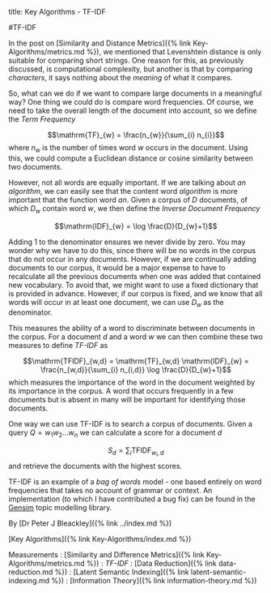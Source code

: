 title: Key Algorithms - TF-IDF

#TF-IDF

In the post on [Similarity and Distance Metrics]({% link Key-Algorithms/metrics.md %}), we mentioned that Levenshtein distance is only suitable for comparing short strings. One reason for this, as previously discussed, is computational complexity, but another is that by comparing *characters*, it says nothing about the *meaning* of what it compares.

So, what can we do if we want to compare large documents in a meaningful way? One thing we could do is compare word frequencies. Of course, we need to take the overall length of the document into account, so we define the *Term Frequency*

$$\mathrm{TF}_{w} = \frac{n_{w}}{\sum_{i} n_{i}}$$ where $n_{w}$ is the number of times word $w$ occurs in the document. Using this, we could compute a Euclidean distance or cosine similarity between two documents. 

However, not all words are equally important. If we are talking about *an algorithm*, we can easily see that the content word *algorithm* is more important that the function word *an*. Given a corpus of $D$ documents, of which $D_{w}$ contain word $w$, we then define the *Inverse Document Frequency*

$$\mathrm{IDF}_{w} = \log \frac{D}{D_{w}+1}$$

Adding 1 to the denominator ensures we never divide by zero. You may wonder why we have to do this, since there will be no words in the corpus that do not occur in any documents. However, if we are continually adding documents to our corpus, it would be a major expense to have to recalculate all the previous documents when one was added that contained new vocabulary. To avoid that, we might want to use a fixed dictionary that is provided in advance. However, if our corpus is fixed, and we know that all words will occur in at least one document, we can use $D_{w}$ as the denominator.

This measures the ability of a word to discriminate between documents in the corpus. For a document $d$ and a word $w$ we can then combine these two measures to define *TF-IDF* as

$$\mathrm{TFIDF}_{w,d} = \mathrm{TF}_{w,d} \mathrm{IDF}_{w} = \frac{n_{w,d}}{\sum_{i} n_{i,d}} \log \frac{D}{D_{w}+1}$$
which measures the importance of the word in the document weighted by its importance in the corpus. A word that occurs frequently in a few documents but is absent in many will be important for identifying those documents.

One way we can use TF-IDF is to search a corpus of documents. Given a query $Q = w_{1}w_{2}\ldots w_{n}$ we can calculate a score for a document $d$

$$S_{d} = \sum_{i} \mathrm{TFIDF}_{w_{i},d}$$ and retrieve the documents with the highest scores.

TF-IDF is an example of a *bag of words* model - one based entirely on word frequencies that takes no account of grammar or context. An implementation (to which I have contributed a bug fix) can be found in the [Gensim](https://radimrehurek.com/gensim/) topic modelling library.

By [Dr Peter J Bleackley]({% link ../index.md %})
 
 [Key Algorithms]({% link Key-Algorithms/index.md %})
 
 Measurements
: [Similarity and Difference Metrics]({% link Key-Algorithms/metrics.md %})
: *TF-IDF*
: [Data Reduction]({% link data-reduction.md %})
: [Latent Semantic Indexing]({% link latent-semantic-indexing.md %})
: [Information Theory]({% link information-theory.md %})

